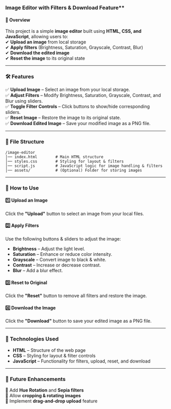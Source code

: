 ﻿### Image Editor with Filters & Download Feature**

#### **📌 Overview**
This project is a simple **image editor** built using **HTML, CSS, and JavaScript**, allowing users to:  
✔ **Upload an image** from local storage  
✔ **Apply filters** (Brightness, Saturation, Grayscale, Contrast, Blur)  
✔ **Download the edited image**  
✔ **Reset the image** to its original state  

---

### **🛠 Features**
✅ **Upload Image** – Select an image from your local storage.  
✅ **Adjust Filters** – Modify Brightness, Saturation, Grayscale, Contrast, and Blur using sliders.  
✅ **Toggle Filter Controls** – Click buttons to show/hide corresponding sliders.  
✅ **Reset Image** – Restore the image to its original state.  
✅ **Download Edited Image** – Save your modified image as a PNG file.  

---

### **📂 File Structure**
```
/image-editor
│── index.html        # Main HTML structure
│── styles.css        # Styling for layout & filters
│── script.js         # JavaScript logic for image handling & filters
│── assets/           # (Optional) Folder for storing images
```

---

### **📜 How to Use**
#### **1️⃣ Upload an Image**
Click the **"Upload"** button to select an image from your local files.  

#### **2️⃣ Apply Filters**
Use the following buttons & sliders to adjust the image:  
- **Brightness** – Adjust the light level.  
- **Saturation** – Enhance or reduce color intensity.  
- **Grayscale** – Convert image to black & white.  
- **Contrast** – Increase or decrease contrast.  
- **Blur** – Add a blur effect.  

#### **3️⃣ Reset to Original**
Click the **"Reset"** button to remove all filters and restore the image.  

#### **4️⃣ Download the Image**
Click the **"Download"** button to save your edited image as a PNG file.  

---

### **🎨 Technologies Used**
- **HTML** – Structure of the web page  
- **CSS** – Styling for layout & filter controls  
- **JavaScript** – Functionality for filters, upload, reset, and download  

---

### **🚀 Future Enhancements**
🔹 Add **Hue Rotation** and **Sepia filters**  
🔹 Allow **cropping & rotating images**  
🔹 Implement **drag-and-drop upload** feature  

